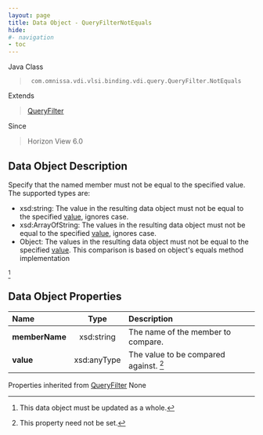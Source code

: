 ```yaml
---
layout: page
title: Data Object - QueryFilterNotEquals
hide:
#- navigation
- toc
---
```






Java Class
> ` com.omnissa.vdi.vlsi.binding.vdi.query.QueryFilter.NotEquals`

Extends
> [QueryFilter](vdi.query.QueryFilter.Filter.md)

Since
> Horizon View 6.0


## Data Object Description

Specify that the named member must not be equal to the specified value. The supported types are:

* xsd:string: The value in the resulting data object must not be equal to the specified [value](vdi.query.QueryFilter.NotEquals.md#value), ignores case.
* xsd:ArrayOfString: The values in the resulting data object must not be equal to the specified [value](vdi.query.QueryFilter.NotEquals.md#value), ignores case.
* Object: The values in the resulting data object must not be equal to the specified [value](vdi.query.QueryFilter.NotEquals.md#value). This comparison is based on object's equals method implementation

 [^167]



## Data Object Properties

 Name | Type | Description
:---|:---:|:---
**memberName**|  xsd:string|  The name of the member to compare.
**value**|  xsd:anyType|  The value to be compared against. [^1]
Properties inherited from [QueryFilter](vdi.query.QueryFilter.Filter.md)
None


 


[^1]: This property need not be set.
[^167]: This data object must be updated as a whole.